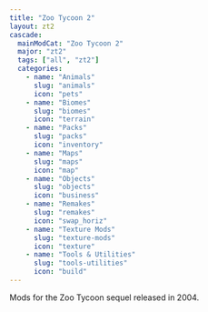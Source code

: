 ```yaml
---
title: "Zoo Tycoon 2"
layout: zt2
cascade:
  mainModCat: "Zoo Tycoon 2"
  major: "zt2"
  tags: ["all", "zt2"]
  categories:
    - name: "Animals"
      slug: "animals"
      icon: "pets"
    - name: "Biomes"
      slug: "biomes"
      icon: "terrain"
    - name: "Packs"
      slug: "packs"
      icon: "inventory"
    - name: "Maps"
      slug: "maps"
      icon: "map"
    - name: "Objects"
      slug: "objects"
      icon: "business"
    - name: "Remakes"
      slug: "remakes"
      icon: "swap_horiz"
    - name: "Texture Mods"
      slug: "texture-mods"
      icon: "texture"
    - name: "Tools & Utilities"
      slug: "tools-utilities"
      icon: "build"
---
```


Mods for the Zoo Tycoon sequel released in 2004.